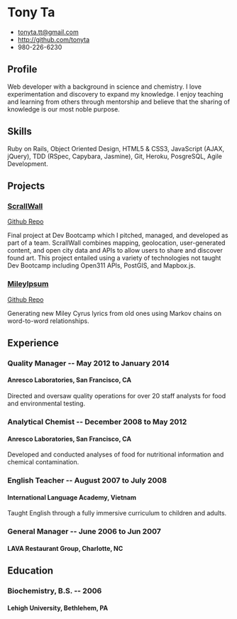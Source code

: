 # Tony Ta

* <tonyta.tt@gmail.com>
* <http://github.com/tonyta>
* 980-226-6230

## Profile
Web developer with a background in science and chemistry. I love experimentation and discovery to expand my knowledge. I enjoy teaching and learning from others through mentorship and believe that the sharing of knowledge is our most noble purpose.

## Skills
Ruby on Rails, Object Oriented Design, HTML5 & CSS3, JavaScript (AJAX, jQuery), TDD (RSpec, Capybara, Jasmine), Git, Heroku, PosgreSQL, Agile Development.

## Projects
### [ScrallWall](http://scrallwall.co)
[Github Repo](https://github.com/tonyta/ScrallWall)

Final project at Dev Bootcamp which I pitched, managed, and developed as part of a team. ScrallWall combines mapping, geolocation, user-generated content, and open city data and APIs to allow users to share and discover found art. This project entailed using a variety of technologies not taught Dev Bootcamp including Open311 APIs, PostGIS, and Mapbox.js.

### [MileyIpsum](http://mileyipsum.co)
[Github Repo](https://github.com/tonyta/mileyipsum)

Generating new Miley Cyrus lyrics from old ones using Markov chains on word-to-word relationships.

## Experience

### Quality Manager -- May 2012 to January 2014
#### Anresco Laboratories, San Francisco, CA
Directed and oversaw quality operations for over 20 staff analysts for food and environmental testing.

### Analytical Chemist -- December 2008 to May 2012
#### Anresco Laboratories, San Francisco, CA
Developed and conducted analyses of food for nutritional information and chemical contamination.

### English Teacher -- August 2007 to July 2008
#### International Language Academy, Vietnam
Taught English through a fully immersive curriculum to children and adults.

### General Manager -- June 2006 to Jun 2007
#### LAVA Restaurant Group, Charlotte, NC

## Education

### Biochemistry, B.S. -- 2006
#### Lehigh University, Bethlehem, PA

